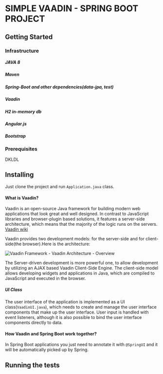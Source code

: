 # SIMPLE VAADIN - SPRING BOOT PROJECT

## Getting Started

### Infrastructure

##### JAVA 8
##### Maven 
##### Spring-Boot and other dependencies(data-jpa, test)
##### Vaadin
##### H2 in-memory db
##### Angular.js
##### Bootstrap

### Prerequisites
DKLDL

## Installing

Just clone the project and run `Application.java` class.

#### What is Vaadin?
Vaadin is an open-source Java framework for building modern web applications that look great and well designed. In contrast to JavaScript libraries and browser-plugin based solutions, it features a server-side architecture, which means that the majority of the logic runs on the servers. 
[Vaadin wiki](https://en.wikipedia.org/wiki/Vaadin)

Vaadin provides two development models: for the server-side and for client-side(the browser).Here is the architecture:

![Vaadin Framework - Vaadin Architecture - Overview](https://raw.githubusercontent.com/fiskra/spring-vaadin-login-crud/tree/master/src/main/resources/images/architecture-detailed.png)

The Server-driven development is more powerful one, to allow development by utilizing an AJAX based Vaadin Client-Side Engine.
The client-side model allows developing widgets and applications in Java, which are compiled to JavaScript and executed in the browser.

##### UI Class 
The user interface of the application is implemented as a UI class(`VaadinUI.java`), which needs to create and manage the user interface components that make up the user interface. User input is handled with event listeners, although it is also possible to bind the user interface components directly to data. 

#### How Vaadin and Spring Boot work together? 

In Spring Boot applications you just need to annotate it with `@SpringUI` and it will be automatically picked up by Spring.

## Running the tests
